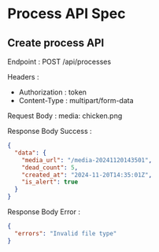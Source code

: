 # Process API Spec

## Create process API

Endpoint : POST /api/processes

Headers :

- Authorization : token
- Content-Type : multipart/form-data

Request Body :
media: chicken.png

Response Body Success :

```json
{
  "data": {
    "media_url": "/media-20241120143501",
    "dead_count": 5,
    "created_at": "2024-11-20T14:35:01Z",
    "is_alert": true
  }
}
```

Response Body Error :

```json
{
  "errors": "Invalid file type"
}
```
